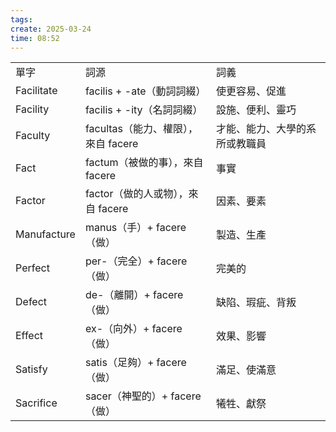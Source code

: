 ```yaml
---
tags: 
create: 2025-03-24
time: 08:52
---
```



|   |   |   |
|---|---|---|
|單字|詞源|詞義|
|Facilitate|facilis + -ate（動詞詞綴）|使更容易、促進|
|Facility|facilis + -ity（名詞詞綴）|設施、便利、靈巧|
|Faculty|facultas（能力、權限），來自 facere|才能、能力、大學的系所或教職員|
|Fact|factum（被做的事），來自 facere|事實|
|Factor|factor（做的人或物），來自 facere|因素、要素|
|Manufacture|manus（手）+ facere（做）|製造、生產|
|Perfect|per-（完全）+ facere（做）|完美的|
|Defect|de-（離開）+ facere（做）|缺陷、瑕疵、背叛|
|Effect|ex-（向外）+ facere（做）|效果、影響|
|Satisfy|satis（足夠）+ facere（做）|滿足、使滿意|
|Sacrifice|sacer（神聖的）+ facere（做）|犧牲、獻祭|

